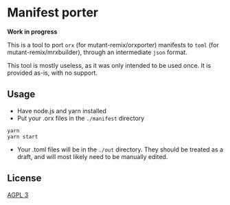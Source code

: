 # Manifest porter
**Work in progress**

This is a tool to port `orx` (for mutant-remix/orxporter) manifests to `toml` (for mutant-remix/mrxbuilder), through an intermediate `json` format.

This tool is mostly useless, as it was only intended to be used once. It is provided as-is, with no support.

## Usage
- Have node.js and yarn installed
- Put your .orx files in the `./manifest` directory
```
yarn
yarn start
```
- Your .toml files will be in the `./out` directory. They should be treated as a draft, and will most likely need to be manually edited.

## License
[AGPL 3](./LICENSE)

